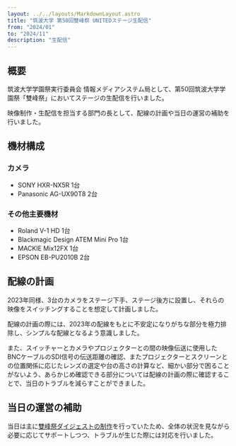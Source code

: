 ```yaml
---
layout: ../../layouts/MarkdownLayout.astro
title: "筑波大学 第50回雙峰祭 UNITEDステージ生配信"
from: "2024/01"
to: "2024/11"
description: "生配信"
---
```

<style>
    iframe.youtube {
    width: 100%;
    height: auto;
    aspect-ratio: 16 / 9;
}
</style>

## 概要

筑波大学学園祭実行委員会 情報メディアシステム局として、第50回筑波大学学園祭「雙峰祭」においてステージの生配信を行いました。

映像制作・生配信を担当する部門の長として、配線の計画や当日の運営の補助を行いました。

## 機材構成

### カメラ

- SONY HXR-NX5R 1台
- Panasonic AG-UX90T8 2台

### その他主要機材

- Roland V-1 HD 1台
- Blackmagic Design ATEM Mini Pro 1台
- MACKIE Mix12FX 1台
- EPSON EB-PU2010B 2台

## 配線の計画

2023年同様、3台のカメラをステージ下手、ステージ後方に設置し、それらの映像をスイッチングすることを想定して計画しました。

配線の計画の際には、2023年の配線をもとに不安定になりがちな部分を極力排除し、シンプルな配線となるよう意識しました。

また、スイッチャーとカメラやプロジェクターとの間の映像伝送に使用したBNCケーブルのSDI信号の伝送距離の確認、またプロジェクターとスクリーンとの位置関係に応じたレンズの選定や台の高さの計算など、細かい部分で困ることがないよう、あらかじめ確認できる部分については配線の計画の際に確認することで、当日のトラブルを減らすことができました。

## 当日の運営の補助

当日は主に[雙峰祭ダイジェストの制作](./2024_11_sohosai_digest_2024)を行っていたため、全体の状況を見ながら必要に応じてサポートしつつ、トラブルが生じた際には対応を行いました。
